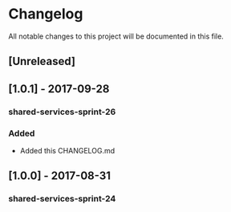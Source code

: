 # Changelog
All notable changes to this project will be documented in this file.

## [Unreleased]

## [1.0.1] - 2017-09-28
### shared-services-sprint-26
### Added
  - Added this CHANGELOG.md

## [1.0.0] - 2017-08-31
### shared-services-sprint-24
